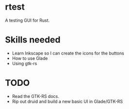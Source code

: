# rtest

A testing GUI for Rust.

# Skills needed
* Learn Inkscape so I can create the icons for the buttons
* How to use Glade
* Using gtk-rs

# TODO
* Read the GTK-RS docs.
* Rip out druid and build a new basic UI in Glade/GTK-RS
